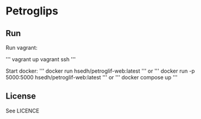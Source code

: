 # Petroglips



## Run

Run vagrant:

'''
vagrant up
vagrant ssh
'''

Start docker:
'''
docker run hsedh/petroglif-web:latest
'''
 or 
 '''
 docker run -p 5000:5000 hsedh/petroglif-web:latest
 '''
 or
 '''
docker compose up
''' 

## License

See LICENCE